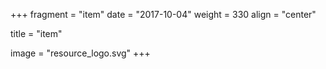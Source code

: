 +++
fragment = "item"
date = "2017-10-04"
weight = 330
align = "center"

title = "item"

image = "resource_logo.svg"
+++
